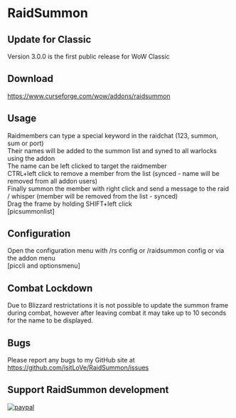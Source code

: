 # RaidSummon

## Update for Classic
Version 3.0.0 is the first public release for WoW Classic

## Download
https://www.curseforge.com/wow/addons/raidsummon

## Usage
Raidmembers can type a special keyword in the raidchat (123, summon, sum or port)  
Their names will be added to the summon list and syned to all warlocks using the addon  
The name can be left clicked to target the raidmember  
CTRL+left click to remove a member from the list (synced - name will be removed from all addon users)  
Finally summon the member with right click and send a message to the raid / whisper (member will be removed from the list - synced)  
Drag the frame by holding SHIFT+left click  
[picsummonlist]

## Configuration
Open the configuration menu with /rs config or /raidsummon config or via the addon menu  
[piccli and optionsmenu]

## Combat Lockdown
Due to Blizzard restrictations it is not possible to update the summon frame during combat, however after leaving combat it may take up to 10 seconds for the name to be displayed.

## Bugs
Please report any bugs to my GitHub site at https://github.com/isitLoVe/RaidSummon/issues

## Support RaidSummon development
[![paypal](https://www.paypalobjects.com/en_US/DK/i/btn/btn_donateCC_LG.gif)](https://www.paypal.com/cgi-bin/webscr?cmd=_s-xclick&hosted_button_id=VMUGZ4VH2CYRY)
